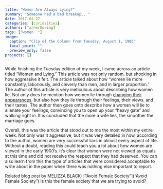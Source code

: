 ```yaml
---
title: "Women Are Always Lying?"
summary: "Someone had a bad breakup..."
date: 2017-04-27
categories: [curiosities]
authors: [TannerDoring]
tags: ["women  "]
image:
  caption: "Clip of the Column from Tuesday, August 1, 1905"
  focal_point: ""
  preview_only: false
projects: []
---
```

While finishing the Tuesday edition of my week, I came across an article titled “Women and Lying.” This article was not only random, but shocking in how aggressive it felt. The article talked about how “women lie more constantly, laboriously, and cleverly than men, and in larger proportion.” The author of this article is very meticulous about describing how women lie. Not only does he mention how women lie through [changing their appearances](http://www.vintagevictorian.com/costume_1905.html), but also how they lie through their feelings, their views, and their tastes. The author then goes onto describe how a woman will lie to alienate your feelings, convincing you to open up your “heavy gate” and walking right in.  It is concluded that the more a wife lies, the smoother the marriage goes.

Overall, this was the article that stood out to me the most within my entire week. Not only was it aggressive, but it was very detailed in how, according to the author, women are very successful liars in almost every aspect of life. Without a doubt, reading this could teach you a lot about how women are viewed in the early 1900’s. It’s clear that women were not viewed as equals at this time and did not receive the respect that they had deserved. You can also learn from this the type of articles that were considered acceptable to write about in the paper when there was nothing else important to report.

Related blog post by MELIZZA BLACK: [“Avoid Female Society”](“Avoid Female Society”) Is this the female society that we are trying to avoid?
